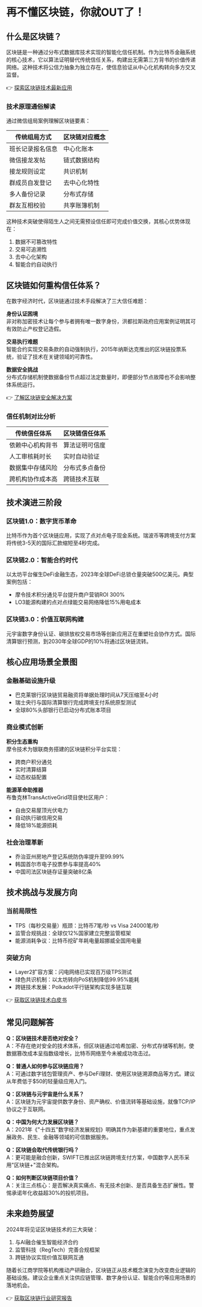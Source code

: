 # 再不懂区块链，你就OUT了！

## 什么是区块链？

区块链是一种通过分布式数据库技术实现的智能化信任机制。作为比特币金融系统的核心技术，它以算法证明替代传统信任关系，构建出无需第三方背书的价值传递网络。这种技术将公信力抽象为独立存在，使信息验证从中心化机构转向多方交叉监督。

👉 [探索区块链技术最新应用](https://bit.ly/okx_welcome)

### 技术原理通俗解读
通过微信组局案例理解区块链要素：

| 传统组局方式 | 区块链对应概念 |
|--------------|----------------|
| 班长记录报名信息 | 中心化账本 |
| 微信接龙发帖 | 链式数据结构 |
| 接龙规则设定 | 共识机制 |
| 群成员自发登记 | 去中心化特性 |
| 多人备份记录 | 分布式存储 |
| 群友互相校验 | 共享账簿机制 |

这种技术突破使得陌生人之间无需预设信任即可完成价值交换，其核心优势体现在：
1. 数据不可篡改特性
2. 交易可追溯性
3. 去中心化架构
4. 智能合约自动执行

## 区块链如何重构信任体系？

在数字经济时代，区块链通过技术手段解决了三大信任难题：

**身份认证困境**  
非对称加密技术让每个参与者拥有唯一数字身份，洪都拉斯政府应用案例证明其可有效防止产权登记造假。

**交易执行难题**  
智能合约实现交易条款的自动强制执行，2015年纳斯达克推出的区块链投票系统，验证了技术在关键领域的可靠性。

**数据安全挑战**  
分布式存储机制使数据备份节点超过法定数量时，即便部分节点故障也不会影响整体系统运行。

👉 [了解区块链安全解决方案](https://bit.ly/okx_welcome)

### 信任机制对比分析
| 传统信任体系 | 区块链信任体系 |
|--------------|----------------|
| 依赖中心机构背书 | 算法证明可信度 |
| 人工审核耗时长 | 实时自动验证 |
| 数据集中存储风险 | 分布式多点备份 |
| 跨机构协作成本高 | 跨链技术互联 |

## 技术演进三阶段

### 区块链1.0：数字货币革命
比特币作为首个区块链应用，实现了点对点电子现金系统。瑞波币等跨境支付方案将传统3-5天的国际汇款缩短至4秒完成。

### 区块链2.0：智能合约时代
以太坊平台催生DeFi金融生态，2023年全球DeFi总锁仓量突破500亿美元。典型案例包括：
- 摩令技术积分通兑平台提升商户营销ROI 300%
- LO3能源构建的点对点绿能交易网络降低15%用电成本

### 区块链3.0：价值互联网构建
元宇宙数字身份认证、碳排放权交易市场等创新应用正在重塑社会协作方式。国际清算银行预测，到2030年全球GDP的10%将通过区块链流转。

## 核心应用场景全景图

### 金融基础设施升级
- 巴克莱银行区块链贸易融资将单据处理时间从7天压缩至4小时
- 瑞士央行与国际清算银行完成跨境支付系统原型测试
- 全球80%头部银行已启动分布式账本项目

### 商业模式创新
**积分生态重构**  
摩令技术为银联商务搭建的区块链积分平台实现：
- 跨商户积分通兑
- 实时清算结算
- 动态权益配置

**能源革命助推器**  
布鲁克林TransActiveGrid项目使社区用户：
- 自由交易屋顶光伏电力
- 自动执行碳信用交易
- 降低18%能源损耗

### 社会治理革新
- 乔治亚州房地产登记系统防伪率提升至99.99%
- 韩国首尔市电子投票参与率提高40%
- 中国司法区块链存证量突破8亿条

## 技术挑战与发展方向

### 当前局限性
- TPS（每秒交易量）瓶颈：比特币7笔/秒 vs Visa 24000笔/秒
- 监管合规挑战：全球仅12%国家建立完整监管框架
- 能源消耗争议：比特币挖矿年耗电量超挪威全国用电量

### 突破方向
- Layer2扩容方案：闪电网络已实现百万级TPS测试
- 绿色共识机制：以太坊转向PoS机制降低99.95%能耗
- 跨链技术发展：Polkadot平行链架构实现多链互联

👉 [获取区块链技术白皮书](https://bit.ly/okx_welcome)

## 常见问题解答

**Q：区块链技术是否绝对安全？**  
A：不存在绝对安全的技术体系，但区块链通过哈希加密、分布式存储等机制，使数据篡改成本呈指数级增长，比特币网络至今未被成功攻击过。

**Q：普通人如何参与区块链应用？**  
A：可通过数字钱包管理资产、参与DeFi理财、使用区块链溯源商品等方式。建议从年费低于$50的轻量级应用入门。

**Q：区块链与元宇宙是什么关系？**  
A：区块链为元宇宙提供数字身份、资产确权、价值流转等基础设施，就像TCP/IP协议之于互联网。

**Q：中国为何大力发展区块链？**  
A：2021年《"十四五"数字经济发展规划》明确其作为新基建的重要地位，重点发展政务、民生、金融等领域的可信数据服务。

**Q：区块链会取代传统银行吗？**  
A：更可能是融合创新，SWIFT已推出区块链跨境支付方案，中国数字人民币采用"区块链+"混合架构。

**Q：如何判断区块链项目价值？**  
A：关注三点核心：是否解决真实痛点、有无技术创新、是否具备生态扩展性。警惕承诺年化收益超30%的投机项目。

## 未来趋势展望

2024年将见证区块链技术的三大突破：
1. 与AI融合催生智能经济合约
2. 监管科技（RegTech）完善合规框架
3. 跨链协议实现价值互联网互通

随着长江商学院等机构推动产研融合，区块链正从技术概念演变为改变商业逻辑的基础设施。建议企业重点关注供应链管理、数字身份认证、智能合约等应用场景的落地机会。

👉 [获取区块链行业研究报告](https://bit.ly/okx_welcome)